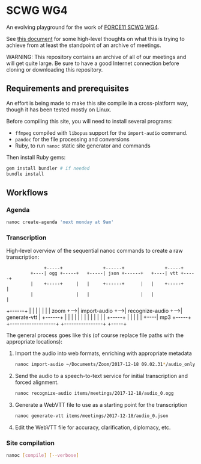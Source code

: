 # SCWG WG4

An evolving playground for the work of [FORCE11 SCWG WG4].

See [this document][requirements] for some high-level thoughts on what this is
trying to achieve from at least the standpoint of an archive of meetings.

WARNING: This repository contains an archive of all of our meetings and will
get quite large. Be sure to have a good Internet connection before cloning or
downloading this repository.

## Requirements and prerequisites

An effort is being made to make this site compile in a cross-platform way,
though it has been tested mostly on Linux.

Before compiling this site, you will need to install several programs:

* `ffmpeg` compiled with `libopus` support for the `import-audio` command.
* `pandoc` for the file processing and conversions
* Ruby, to run `nanoc` static site generator and commands

Then install Ruby gems:

```bash
gem install bundler # if needed
bundle install
```

## Workflows

### Agenda

```bash
nanoc create-agenda 'next monday at 9am'
```

### Transcription

High-level overview of the sequential nanoc commands to create a raw
transcription:

                  +-----+               +------+               +-----+
             +----| ogg +-----+   +-----| json +------+   +----| vtt +-----+
             |    +-----+     |   |     +------+      |   |    +-----+     |
             |                |   |                   |   |                |
  +------+   |                |   |                   |   |                |
  | zoom +-->|  import-audio  +-->|  recognize-audio  +-->|  generate-vtt  |
  +------+   |                |   |                   |   |                |
             |                |   |                   |   |                |
             |    +-----+     |   |                   |   |                |
             +----| mp3 +-----+   +-------------------+   +----------------+
                  +-----+

The general process goes like this (of course replace file paths with the
appropriate locations):

1. Import the audio into web formats, enriching with appropriate metadata
    ```bash
    nanoc import-audio ~/Documents/Zoom/2017-12-18 09.02.31*/audio_only.m4a
    ```
2. Send the audio to a speech-to-text service for initial transcription and
   forced alignment.
    ```bash
    nanoc recognize-audio items/meetings/2017-12-18/audio_0.ogg
    ```
3. Generate a WebVTT file to use as a starting point for the transcription
    ```bash
    nanoc generate-vtt items/meetings/2017-12-18/audio_0.json
    ```
4. Edit the WebVTT file for accuracy, clarification, diplomacy, etc.

### Site compilation

```bash
nanoc [compile] [--verbose]
```

[FORCE11 SCWG WG4]: https://www.force11.org/group/scholarly-commons-working-group/wg4enabling-technologies-and-infrastructures
[requirements]: https://docs.google.com/document/d/1Dd075OgS3siZS5zdwPrR6Wrn7zltJhUv66TXJMKTkxU/edit#
